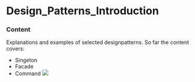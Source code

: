 # Design_Patterns_Introduction
### Content
Explanations and examples of selected designpatterns.
So far the content covers:
- Singeton
- Facade
- Command
![](\Pictures/DesignPatterns.png)
